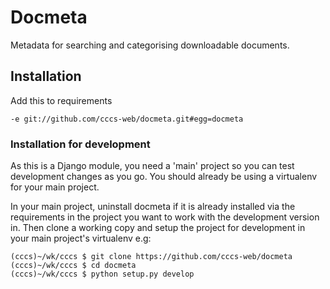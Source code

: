# Docmeta

Metadata for searching and categorising downloadable documents.

## Installation

Add this to requirements
```
-e git://github.com/cccs-web/docmeta.git#egg=docmeta
```

### Installation for development
As this is a Django module, you need a 'main' project so you can test development changes as you go. You should already
be using a virtualenv for your main project.

In your main project, uninstall docmeta if it is already installed via the requirements in the project you want to work with the development
version in. Then clone a working copy and setup the project for development in your main project's virtualenv e.g:
```
(cccs)~/wk/cccs $ git clone https://github.com/cccs-web/docmeta
(cccs)~/wk/cccs $ cd docmeta
(cccs)~/wk/cccs $ python setup.py develop
```